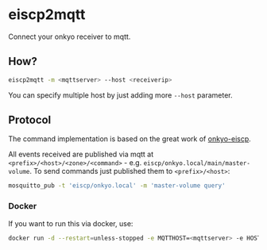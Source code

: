 # eiscp2mqtt

Connect your onkyo receiver to mqtt.

## How?

```sh
eiscp2mqtt -m <mqttserver> --host <receiverip>
```

You can specify multiple host by just adding more `--host` parameter.

## Protocol

The command implementation is based on the great work of [onkyo-eiscp](https://github.com/miracle2k/onkyo-eiscp).

All events received are published via mqtt at `<prefix>/<host>/<zone>/<command>` - e.g. `eiscp/onkyo.local/main/master-volume`. To send commands just published them to `<prefix>/<host>`:

```sh
mosquitto_pub -t 'eiscp/onkyo.local' -m 'master-volume query'
```

### Docker

If you want to run this via docker, use:

```sh
docker run -d --restart=unless-stopped -e MQTTHOST=<mqttserver> -e HOST=<receiverip> zivillian/eiscp2mqtt:latest
```
